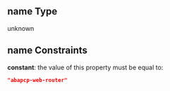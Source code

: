 ## name Type

unknown

## name Constraints

**constant**: the value of this property must be equal to:

```json
"abapcp-web-router"
```
